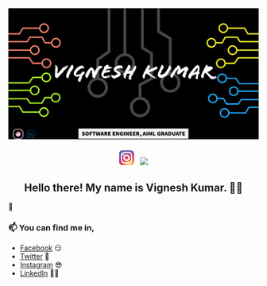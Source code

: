 ## ![vigneshkumar24's header](https://github.com/vigneshkumar24/vigneshkumar24/blob/main/VK_Cover.png)
<p align='center'>
<a href="https://instagram.com/vignesh_kumar_m"><img height="30" src="https://github.com/vigneshkumar24/vigneshkumar24/blob/main/instagram.png?raw=true"></a>&nbsp;&nbsp;
<a href="https://www.linkedin.com/in/vigneshkumar249/"><img height="30" src="https://github.com/vigneshkumar24/vigneshkumar24/blob/main/icon/linkedin.png?raw=true"></a>
</p>

<h2 align="center">Hello there! My name is Vignesh Kumar. 👋🤓</h2> 👋

### 📫 You can find me in,
- [Facebook](https://facebook.com/vignesh2495) 😏
- [Twitter](https://twitter.com/vignesh2495) 🐤
- [Instagram](https://instagram.com/vignesh_kumar_) 😎
- [LinkedIn](https://linkedin.com/in/vigneshkumar249) 👨💼
<!--
**vigneshkumar24/vigneshkumar24** is a ✨ _special_ ✨ repository because its `README.md` (this file) appears on your GitHub profile.

Here are some ideas to get you started:

🔭 I’m currently working on ...
🌱 I’m currently learning ...
- 👯 I’m looking to collaborate on ...
- 🤔 I’m looking for help with ...
- 💬 Ask me about ...
📫 How to reach me: ...
- 😄 Pronouns: ...
- ⚡ Fun fact: ...
-->
